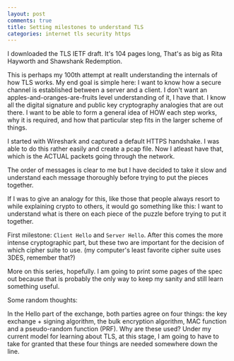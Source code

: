 ```yaml
---
layout: post
comments: true
title: Setting milestones to understand TLS
categories: internet tls security https
---
```


I downloaded the TLS IETF draft. It's 104 pages long, That's as big as Rita
Hayworth and Shawshank Redemption.

This is perhaps my 100th attempt at reallt understanding the internals of how
TLS works. My end goal is simple here: I want to know how a secure channel is
established between a server and a client. I don't want an
apples-and-oranges-are-fruits level understanding of it, I have that. I know
all the digital signature and public key cryptography analogies that are out
there. I want to be able to form a general idea of HOW each step works, why it
is required, and how that particular step fits in the larger scheme of things.

I started with Wireshark and captured a default HTTPS handshake. I was able to
do this rather easily and create a pcap file. Now I atleast have that, which is
the ACTUAL packets going through the network.

The order of messages is clear to me but I have decided to take it slow and
understand each message thoroughly before trying to put the pieces together.

If I was to give an analogy for this, like those that people always resort to
while explaining crypto to others, it would go something like this: I want to
understand what is there on each piece of the puzzle before trying to put it
together.

First milestone: `Client Hello` and `Server Hello`. After this comes the more
intense cryptographic part, but these two are important for the decision of
which cipher suite to use. (my computer's least favorite cipher suite uses
3DES, remember that?)

More on this series, hopefully. I am going to print some pages of the spec out
because that is probably the only way to keep my sanity and still learn
something useful.

Some random thoughts:

In the Hello part of the exchange, both parties agree on four things: the key
exchange + signing algorithm, the bulk encryption algorithm, MAC function and a
pseudo-random function (PRF). Why are these used? Under my current model for
learning about TLS, at this stage, I am going to have to take for granted that
these four things are needed somewhere down the line. 
